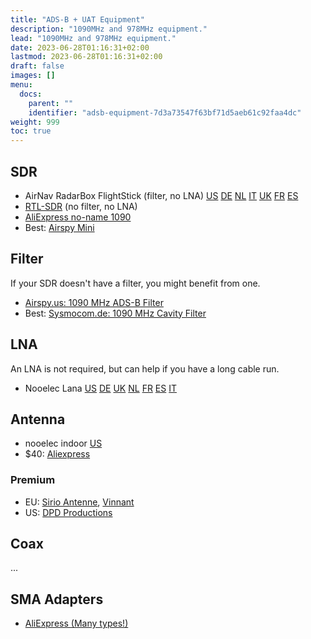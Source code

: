```yaml
---
title: "ADS-B + UAT Equipment"
description: "1090MHz and 978MHz equipment."
lead: "1090MHz and 978MHz equipment."
date: 2023-06-28T01:16:31+02:00
lastmod: 2023-06-28T01:16:31+02:00
draft: false
images: []
menu:
  docs:
    parent: ""
    identifier: "adsb-equipment-7d3a73547f63bf71d5aeb61c92faa4dc"
weight: 999
toc: true
---
```


## SDR

- AirNav RadarBox FlightStick (filter, no LNA) [US](https://www.amazon.com/dp/B07K47P7XD/) [DE](https://www.amazon.de/dp/B07K47P7XD) [NL](https://www.amazon.nl/dp/B07K47P7XD) [IT](https://www.amazon.it/dp/B07K47P7XD) [UK](https://www.amazon.co.uk/dp/B07K47P7XD) [FR](https://www.amazon.fr/dp/B07K47P7XD) [ES](https://www.amazon.es/dp/B07K47P7XD)
- [RTL-SDR](https://www.rtl-sdr.com/buy-rtl-sdr-dvb-t-dongles/) (no filter, no LNA)
- [AliExpress no-name 1090](https://aliexpress.com/item/1005005466363998.html)
- Best: [Airspy Mini](https://airspy.com/airspy-mini/)

## Filter

If your SDR doesn't have a filter, you might benefit from one.

- [Airspy.us: 1090 MHz ADS-B Filter](https://v3.airspy.us/product/upu-fp1090s/)
- Best: [Sysmocom.de: 1090 MHz Cavity Filter](https://shop.sysmocom.de/1090-MHz-cavity-filter-for-Mode-S-ADS-B/cf1090-kt30)

## LNA

An LNA is not required, but can help if you have a long cable run.

- Nooelec Lana [US](https://www.nooelec.com/store/lana.html) [DE](https://www.amazon.de/dp/B07XNLJ9X2) [UK](https://www.amazon.co.uk/dp/B07XNLJ9X2) [NL](https://www.amazon.nl/dp/B07XNLJ9X2) [FR](https://www.amazon.fr/dp/B07XNLJ9X2) [ES](https://www.amazon.es/dp/B07XNLJ9X2) [IT](https://www.amazon.it/dp/B07XNLJ9X2)


## Antenna

- nooelec indoor [US](https://www.nooelec.com/store/sdr/sdr-addons/1090mhz-ads-b-antenna-5dbi-sma.html)
- $40: [Aliexpress](https://aliexpress.com/item/1005003628094587.html)

### Premium

- EU: [Sirio Antenne](https://www.sirioantenne.it/), [Vinnant](https://vinnant.sk/)
- US: [DPD Productions](https://dpdproductions.com/)

## Coax

...

## SMA Adapters

- [AliExpress (Many types!)](https://aliexpress.com/item/1005002085433490.html)
